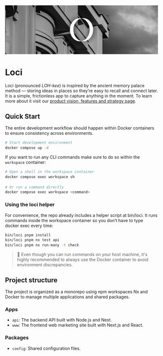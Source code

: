 ![Loci Banner](./docs/images/banner.png)

# Loci

Loci (pronounced _LOH-kee_) is inspired by the ancient memory palace method — storing ideas in places so they’re easy to recall and connect later. It is a simple, frictionless app to capture anything in the moment. To learn more about it visit our [product vision, features and strategy page](https://github.com/emiliosheinz/loci/wiki/Product-vision,-features,-and-strategy).

## Quick Start

The entire development workflow should happen within Docker containers to ensure consistency across environments. 

```bash
# Start development environment
docker compose up -d
```

If you want to run any CLI commands make sure to do so within the `workspace` container:

```bash
# Open a shell in the workspace container
docker compose exec workspace sh 

# Or run a command directly
docker compose exec workspace <command>
```

### Using the loci helper

For convenience, the repo already includes a helper script at bin/loci. It runs commands inside the workspace container so you don’t have to type docker exec every time:

```bash
bin/loci pnpm install
bin/loci pnpm nx test api
bin/loci pnpm nx run-many -t check 
```

> 🚨 Even though you can run commands on your host machine, it's highly recommended to always use the Docker container to avoid environment discrepancies.

## Project structure

The project is organized as a monorepo using npm workspaces Nx and Docker to manage multiple applications and shared packages.

### Apps

- `api`: The backend API built with Node.js and Nest.
- `www`: The frontend web marketing site built with Next.js and React.

### Packages

- `config`: Shared configuration files.

